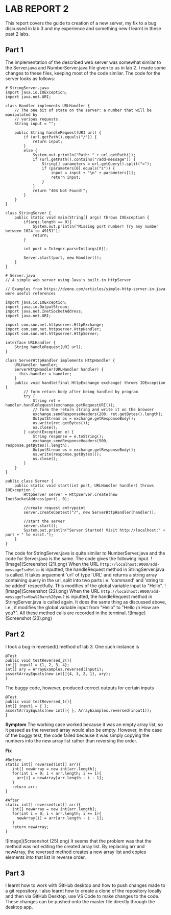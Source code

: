 # **LAB REPORT 2**
This report covers the guide to creation of a new server, my fix to a bug discussed in lab 3 and my experience and something new I learnt in these past 2 labs.
## **Part 1**
The implementation of the described web server was somewhat similar to the Server.java and NumberServer.java file given to us in lab 2. I made some changes to these files, keeping most of the code similar. The code for the server looks as follows:
```
# StringServer.java
import java.io.IOException;
import java.net.URI;

class Handler implements URLHandler {
    // The one bit of state on the server: a number that will be manipulated by
    // various requests.
    String input = "";

    public String handleRequest(URI url) {
        if (url.getPath().equals("/")) {
            return input;
        }
        else {
            System.out.println("Path: " + url.getPath());
            if (url.getPath().contains("/add-message")) {
                String[] parameters = url.getQuery().split("=");
                if (parameters[0].equals("s")) {
                    input = input + "\n" + parameters[1];
                    return input;
                }
            }
            return "404 Not Found!";
        }
    }
}

class StringServer {
    public static void main(String[] args) throws IOException {
        if(args.length == 0){
            System.out.println("Missing port number! Try any number between 1024 to 49151");
            return;
        }

        int port = Integer.parseInt(args[0]);

        Server.start(port, new Handler());
    }
}
```
```
# Server.java
// A simple web server using Java's built-in HttpServer

// Examples from https://dzone.com/articles/simple-http-server-in-java were useful references

import java.io.IOException;
import java.io.OutputStream;
import java.net.InetSocketAddress;
import java.net.URI;

import com.sun.net.httpserver.HttpExchange;
import com.sun.net.httpserver.HttpHandler;
import com.sun.net.httpserver.HttpServer;

interface URLHandler {
    String handleRequest(URI url);
}

class ServerHttpHandler implements HttpHandler {
    URLHandler handler;
    ServerHttpHandler(URLHandler handler) {
      this.handler = handler;
    }
    public void handle(final HttpExchange exchange) throws IOException {
        // form return body after being handled by program
        try {
            String ret = handler.handleRequest(exchange.getRequestURI());
            // form the return string and write it on the browser
            exchange.sendResponseHeaders(200, ret.getBytes().length);
            OutputStream os = exchange.getResponseBody();
            os.write(ret.getBytes());
            os.close();
        } catch(Exception e) {
            String response = e.toString();
            exchange.sendResponseHeaders(500, response.getBytes().length);
            OutputStream os = exchange.getResponseBody();
            os.write(response.getBytes());
            os.close();
        }
    }
}

public class Server {
    public static void start(int port, URLHandler handler) throws IOException {
        HttpServer server = HttpServer.create(new InetSocketAddress(port), 0);

        //create request entrypoint
        server.createContext("/", new ServerHttpHandler(handler));

        //start the server
        server.start();
        System.out.println("Server Started! Visit http://localhost:" + port + " to visit.");
    }
}
```
The code for StringServer.java is quite similar to NumberServer.java and the code for Server.java is the same. The code gives the following input.
![Image](Screenshot (21).png)
When the URL `http://localhost:9000/add-message?s=Hello` is inputted, the handleRequest method in StringServer.java is called. It takes arguement 'url' of type 'URL' and returns a string array containing query in the url, split into two parts i.e. 'command' and 'string to be added' respectfully. This modifies of the global variable input to "Hello".
![Image](Screenshot (22).png)
When the URL `http://localhost:9000/add-message?s=How%20are%20you?` is inputted, the handleRequest method in StringServer.java is called again. It does the same thing as discussed above, i.e., it modifies the global variable input from "Hello" to "Hello /n How are you?". All these method calls are recorded in the terminal.
![Image](Screenshot (23).png)

## **Part 2**
I took a bug in reversed() method of lab 3. One such instance is 
```
@Test
public void testReversed_2(){
int[] input1 = {1, 2, 3, 4};
int[] ary = ArrayExamples.reversed(input1);
assertArrayEquals(new int[]{4, 3, 2, 1}, ary);
}
```
The buggy code, however, produced correct outputs for certain inputs
```
@Test
public void testReversed_1(){
int[] input1 = { };
assertArrayEquals(new int[]{ }, ArrayExamples.reversed(input1));
}
```
**Symptom**
The working case worked because it was an empty array list, so it passed as the reversed array would also be empty. However, in the case of the buggy test, the code failed because it was simply copying the numbers into the new array list rather than reversing the order.

**Fix**
```
#Before
static int[] reversed(int[] arr){
   int[] newArray = new int[arr.length];
   for(int i = 0; i < arr.length; i += 1){
     arr[i] = newArray[arr.length - i - 1];
   }
   return arr;
}
```
```
#After
static int[] reversed(int[] arr){
   int[] newArray = new int[arr.length];
   for(int i = 0; i < arr.length; i += 1){
     newArray[i] = arr[arr.length - i - 1];
   }
   return newArray;
}
```
![Image](Screenshot (25).png)
It seems that the problem was that the method was not editing the created array list. By replacing arr and newArray, the reversed method creates a new array list and copies elements into that list in reverse order.

## **Part 3**
I learnt how to work with GitHub desktop and how to push changes made to a git repository. I also learnt how to create a clone of the repository locally and then via GitHub Desktop, use VS Code to make changes to the code. These changes can be pushed onto the master file directly through the desktop app.
